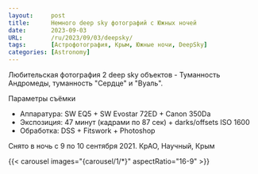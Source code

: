 ```yaml
---
layout:     post 
title:      Немного deep sky фотографий с Южных ночей
date:       2023-09-03
URL:        /ru/2023/09/03/deepsky/
tags:       [Астрофотография, Крым, Южные ночи, DeepSky]
categories: [Astronomy]
---
```


Любительская фотография 2 deep sky объектов - Туманность Андромеды, туманность "Сердце" и "Вуаль".

Параметры съёмки

 - Аппаратура: SW EQ5 + SW Evostar 72ED + Canon 350Da
 - Экспозиция: 47 минут (кадрами по 87 сек) + darks/offsets ISO 1600
 - Обработка: DSS + Fitswork + Photoshop

Снято в ночь с 9 по 10 сентября 2021.
КрАО, Научный, Крым

{{< carousel images="{carousel/1/*}" aspectRatio="16-9" >}}